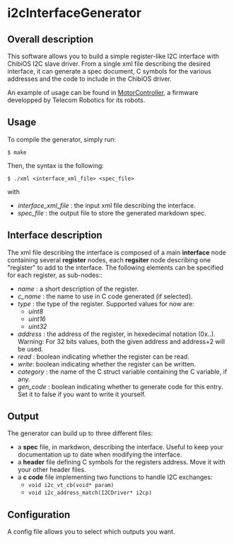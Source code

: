 # i2cInterfaceGenerator
## Overall description
This software allows you to build a simple register-like I2C interface with
ChibiOS I2C slave driver. From a single xml file describing the desired interface,
it can generate a spec document, C symbols for the various addresses and the code
to include in the ChibiOS driver.

An example of usage can be found in [MotorController](https://github.com/TelecomParistoc/MotorController),
a firmware developped by Telecom Robotics for its robots.

## Usage
To compile the generator, simply run:

  ```$ make```

Then, the syntax is the following:

  ```$ ./xml <interface_xml_file> <spec_file>```

with
  - *interface_xml_file* : the input xml file describing the interface.
  - *spec_file* : the output file to store the generated markdown spec.

## Interface description
The xml file describing the interface is composed of a main **interface** node
containing several **register** nodes, each **regsiter** node describing one
"register" to add to the interface.
The following elements can be specified for each register, as sub-nodes::
  - *name* : a short description of the register.
  - *c_name* : the name to use in C code generated (if selected).
  - *type* : the type of the register. Supported values for now are:
    - *uint8*
    - *uint16*
    - *uint32*
  - *address* : the address of the register, in hexedecimal notation (0x..).
    Warning: For 32 bits values, both the given address and address+2 will be used.
  - *read* : boolean indicating whether the register can be read.
  - *write*: boolean indicating whether the register can be written.
  - *category* : the name of the C struct variable containing the C variable, if any.
  - *gen_code* : boolean indicating whether to generate code for this entry. Set it
    to false if you want to write it yourself.

## Output
The generator can build up to three different files:
 - a **spec** file, in markdwon, describing the interface. Useful to keep your
    documentation up to date when modifying the interface.
 - a **header** file defining C symbols for the registers address. Move it with
    your other header files.
 - a **c code** file implementing two functions to handle I2C exchanges:
     - ```void i2c_vt_cb(void* param)```
     - ```void i2c_address_match(I2CDriver* i2cp)```

## Configuration
A config file allows you to select which outputs you want.
